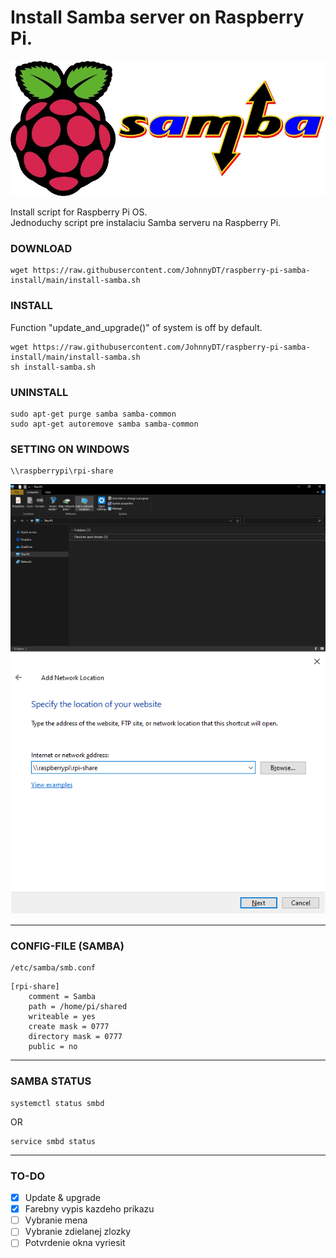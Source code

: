 # Install Samba server on Raspberry Pi.


![Raspberry Pi and Samba](/images/rpi-samba.jpg)

Install script for Raspberry Pi OS.  
Jednoduchy script pre instalaciu Samba serveru na Raspberry Pi.

### DOWNLOAD
```
wget https://raw.githubusercontent.com/JohnnyDT/raspberry-pi-samba-install/main/install-samba.sh
```

### INSTALL
Function "update_and_upgrade()" of system is off by default.
```
wget https://raw.githubusercontent.com/JohnnyDT/raspberry-pi-samba-install/main/install-samba.sh
sh install-samba.sh
```
### UNINSTALL
```
sudo apt-get purge samba samba-common
sudo apt-get autoremove samba samba-common
```

### SETTING ON WINDOWS
```
\\raspberrypi\rpi-share
```
![Raspberry Pi and Samba](/images/FileExplorer.png)
![Raspberry Pi and Samba](/images/NetworkDrive.png)

---
### CONFIG-FILE (SAMBA)

```
/etc/samba/smb.conf
```

```
[rpi-share]      
    comment = Samba
    path = /home/pi/shared  
    writeable = yes
    create mask = 0777
    directory mask = 0777
    public = no
```

---

### SAMBA STATUS
```
systemctl status smbd
```
OR
```
service smbd status 
```

---
### TO-DO
- [x] Update & upgrade
- [x] Farebny vypis kazdeho prikazu
- [ ] Vybranie mena
- [ ] Vybranie zdielanej zlozky
- [ ] Potvrdenie okna vyriesit